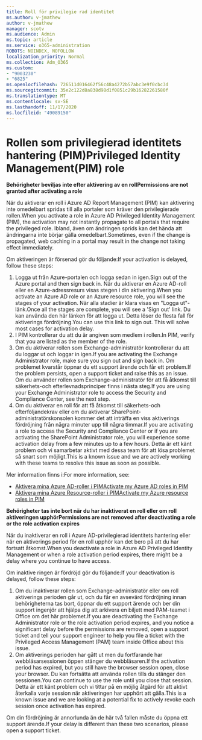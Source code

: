 ```yaml
---
title: Roll för privilegie rad identitet
ms.author: v-jmathew
author: v-jmathew
manager: scotv
ms.audience: Admin
ms.topic: article
ms.service: o365-administration
ROBOTS: NOINDEX, NOFOLLOW
localization_priority: Normal
ms.collection: Adm_O365
ms.custom:
- "9003230"
- "6825"
ms.openlocfilehash: 726511d016462f56c48a4272b57abc3e9f0cbc3d
ms.sourcegitcommit: 35e2c122d8a838d98d1f0851c29b16282261580f
ms.translationtype: MT
ms.contentlocale: sv-SE
ms.lasthandoff: 11/17/2020
ms.locfileid: "49089150"
---
```

# <a name="privileged-identity-managementpim-role"></a><span data-ttu-id="9e454-102">Rollen som privilegierad identitets hantering (PIM)</span><span class="sxs-lookup"><span data-stu-id="9e454-102">Privileged Identity Management(PIM) role</span></span>

<span data-ttu-id="9e454-103">**Behörigheter beviljas inte efter aktivering av en roll**</span><span class="sxs-lookup"><span data-stu-id="9e454-103">**Permissions are not granted after activating a role**</span></span>

<span data-ttu-id="9e454-104">När du aktiverar en roll i Azure AD Report Management (PIM) kan aktivering inte omedelbart spridas till alla portaler som kräver den privilegierade rollen.</span><span class="sxs-lookup"><span data-stu-id="9e454-104">When you activate a role in Azure AD Privileged Identity Management (PIM), the activation may not instantly propagate to all portals that require the privileged role.</span></span> <span data-ttu-id="9e454-105">Ibland, även om ändringen sprids kan det hända att ändringarna inte börjar gälla omedelbart.</span><span class="sxs-lookup"><span data-stu-id="9e454-105">Sometimes, even if the change is propagated, web caching in a portal may result in the change not taking effect immediately.</span></span>

<span data-ttu-id="9e454-106">Om aktiveringen är försenad gör du följande:</span><span class="sxs-lookup"><span data-stu-id="9e454-106">If your activation is delayed, follow these steps:</span></span>

1. <span data-ttu-id="9e454-107">Logga ut från Azure-portalen och logga sedan in igen.</span><span class="sxs-lookup"><span data-stu-id="9e454-107">Sign out of the Azure portal and then sign back in.</span></span> <span data-ttu-id="9e454-108">När du aktiverar en Azure AD-roll eller en Azure-adressresurs visas stegen i din aktivering.</span><span class="sxs-lookup"><span data-stu-id="9e454-108">When you activate an Azure AD role or an Azure resource role, you will see the stages of your activation.</span></span> <span data-ttu-id="9e454-109">När alla stadier är klara visas en "Logga ut"-länk.</span><span class="sxs-lookup"><span data-stu-id="9e454-109">Once all the stages are complete, you will see a 'Sign out' link.</span></span> <span data-ttu-id="9e454-110">Du kan använda den här länken för att logga ut. Detta löser de flesta fall för aktiverings fördröjning.</span><span class="sxs-lookup"><span data-stu-id="9e454-110">You can use this link to sign out. This will solve most cases for activation delay.</span></span>
2. <span data-ttu-id="9e454-111">I PIM kontrollerar du att du är angiven som medlem i rollen.</span><span class="sxs-lookup"><span data-stu-id="9e454-111">In PIM, verify that you are listed as the member of the role.</span></span>
3. <span data-ttu-id="9e454-112">Om du aktiverar rollen som Exchange-administratör kontrollerar du att du loggar ut och loggar in igen.</span><span class="sxs-lookup"><span data-stu-id="9e454-112">If you are activating the Exchange Administrator role, make sure you sign out and sign back in.</span></span> <span data-ttu-id="9e454-113">Om problemet kvarstår öppnar du ett support ärende och får ett problem.</span><span class="sxs-lookup"><span data-stu-id="9e454-113">If the problem persists, open a support ticket and raise this as an issue.</span></span> <span data-ttu-id="9e454-114">Om du använder rollen som Exchange-administratör för att få åtkomst till säkerhets-och efterlevnadsprinciper finns i nästa steg.</span><span class="sxs-lookup"><span data-stu-id="9e454-114">If you are using your Exchange Administrator role to access the Security and Compliance Center, see the next step.</span></span>
4. <span data-ttu-id="9e454-115">Om du aktiverar en roll för att få åtkomst till säkerhets-och efterföljandekrav eller om du aktiverar SharePoint-administratörskonsolen kommer det att inträffa en viss aktiverings fördröjning från några minuter upp till några timmar.</span><span class="sxs-lookup"><span data-stu-id="9e454-115">If you are activating a role to access the Security and Compliance Center or if you are activating the SharePoint Administrator role, you will experience some activation delay from a few minutes up to a few hours.</span></span> <span data-ttu-id="9e454-116">Detta är ett känt problem och vi samarbetar aktivt med dessa team för att lösa problemet så snart som möjligt.</span><span class="sxs-lookup"><span data-stu-id="9e454-116">This is a known issue and we are actively working with these teams to resolve this issue as soon as possible.</span></span>

<span data-ttu-id="9e454-117">Mer information finns i:</span><span class="sxs-lookup"><span data-stu-id="9e454-117">For more information, see:</span></span>

- [<span data-ttu-id="9e454-118">Aktivera mina Azure AD-roller i PIM</span><span class="sxs-lookup"><span data-stu-id="9e454-118">Activate my Azure AD roles in PIM</span></span>](https://docs.microsoft.com/azure/active-directory/privileged-identity-management/pim-how-to-activate-role?WT.mc_id=Portal-Microsoft_Azure_Support "https://docs.microsoft.com/azure/active-directory/privileged-identity-management/pim-how-to-activate-role?wt.mc_id=portal-microsoft_azure_support")
- [<span data-ttu-id="9e454-119">Aktivera mina Azure Resource-roller i PIM</span><span class="sxs-lookup"><span data-stu-id="9e454-119">Activate my Azure resource roles in PIM</span></span>](https://docs.microsoft.com/azure/active-directory/privileged-identity-management/pim-resource-roles-activate-your-roles?WT.mc_id=Portal-Microsoft_Azure_Support "https://docs.microsoft.com/azure/active-directory/privileged-identity-management/pim-resource-roles-activate-your-roles?wt.mc_id=portal-microsoft_azure_support")

<span data-ttu-id="9e454-120">**Behörigheter tas inte bort när du har inaktiverat en roll eller om roll aktiveringen upphör**</span><span class="sxs-lookup"><span data-stu-id="9e454-120">**Permissions are not removed after deactivating a role or the role activation expires**</span></span>

<span data-ttu-id="9e454-121">När du inaktiverar en roll i Azure AD-privilegierad identitets hantering eller när en aktiverings period för en roll upphör kan det bero på att du har fortsatt åtkomst.</span><span class="sxs-lookup"><span data-stu-id="9e454-121">When you deactivate a role in Azure AD Privileged Identity Management or when a role activation period expires, there might be a delay where you continue to have access.</span></span>

<span data-ttu-id="9e454-122">Om inaktive ringen är fördröjd gör du följande:</span><span class="sxs-lookup"><span data-stu-id="9e454-122">If your deactivation is delayed, follow these steps:</span></span>

1. <span data-ttu-id="9e454-123">Om du inaktiverar rollen som Exchange-administratör eller om roll aktiverings perioden går ut, och du får en avsevärd fördröjning innan behörigheterna tas bort, öppnar du ett support ärende och ber din support ingenjör att hjälpa dig att arkivera en biljett med PAM-teamet i Office om det här problemet.</span><span class="sxs-lookup"><span data-stu-id="9e454-123">If you are deactivating the Exchange Administrator role or the role activation period expires, and you notice a significant delay before the permissions are removed, open a support ticket and tell your support engineer to help you file a ticket with the Privileged Access Management (PAM) team inside Office about this issue.</span></span>
2. <span data-ttu-id="9e454-124">Om aktiverings perioden har gått ut men du fortfarande har webbläsarsessionen öppen stänger du webbläsaren.</span><span class="sxs-lookup"><span data-stu-id="9e454-124">If the activation period has expired, but you still have the browser session open, close your browser.</span></span> <span data-ttu-id="9e454-125">Du kan fortsätta att använda rollen tills du stänger den sessionen.</span><span class="sxs-lookup"><span data-stu-id="9e454-125">You can continue to use the role until you close that session.</span></span> <span data-ttu-id="9e454-126">Detta är ett känt problem och vi tittar på en möjlig åtgärd för att aktivt återkalla varje session när aktiveringen har upphört att gälla.</span><span class="sxs-lookup"><span data-stu-id="9e454-126">This is a known issue and we are looking at a potential fix to actively revoke each session once activation has expired.</span></span>

<span data-ttu-id="9e454-127">Om din fördröjning är annorlunda än de här två fallen måste du öppna ett support ärende.</span><span class="sxs-lookup"><span data-stu-id="9e454-127">If your delay is different than these two scenarios, please open a support ticket.</span></span>
